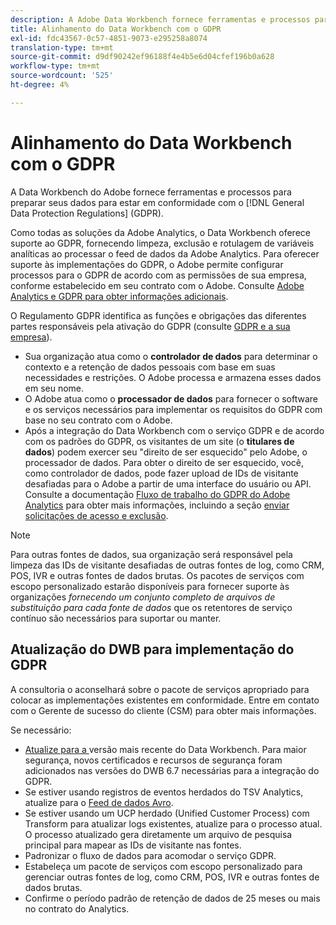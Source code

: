 ```yaml
---
description: A Adobe Data Workbench fornece ferramentas e processos para preparar seus dados para estar em conformidade com os Regulamentos Gerais de Proteção de Dados (GDPR).
title: Alinhamento do Data Workbench com o GDPR
exl-id: fdc43567-0c57-4851-9073-e295258a8074
translation-type: tm+mt
source-git-commit: d9df90242ef96188f4e4b5e6d04cfef196b0a628
workflow-type: tm+mt
source-wordcount: '525'
ht-degree: 4%

---
```


# Alinhamento do Data Workbench com o GDPR

A Data Workbench do Adobe fornece ferramentas e processos para preparar seus dados para estar em conformidade com o [!DNL General Data Protection Regulations] (GDPR).

Como todas as soluções da Adobe Analytics, o Data Workbench oferece suporte ao GDPR, fornecendo limpeza, exclusão e rotulagem de variáveis analíticas ao processar o feed de dados da Adobe Analytics. Para oferecer suporte às implementações do GDPR, o Adobe permite configurar processos para o GDPR de acordo com as permissões de sua empresa, conforme estabelecido em seu contrato com o Adobe. Consulte [Adobe Analytics e GDPR para obter informações adicionais](https://docs.adobe.com/content/help/en/analytics/admin/data-governance/an-gdpr-overview.html).

O Regulamento GDPR identifica as funções e obrigações das diferentes partes responsáveis pela ativação do GDPR (consulte [GDPR e a sua empresa](https://www.adobe.com/br/privacy/general-data-protection-regulation.html)).

* Sua organização atua como o **controlador de dados** para determinar o contexto e a retenção de dados pessoais com base em suas necessidades e restrições. O Adobe processa e armazena esses dados em seu nome.
* O Adobe atua como o **processador de dados** para fornecer o software e os serviços necessários para implementar os requisitos do GDPR com base no seu contrato com o Adobe.
* Após a integração do Data Workbench com o serviço GDPR e de acordo com os padrões do GDPR, os visitantes de um site (o **titulares de dados**) podem exercer seu &quot;direito de ser esquecido&quot; pelo Adobe, o processador de dados. Para obter o direito de ser esquecido, você, como controlador de dados, pode fazer upload de IDs de visitante desafiadas para o Adobe a partir de uma interface do usuário ou API. Consulte a documentação [Fluxo de trabalho do GDPR do Adobe Analytics](https://docs.adobe.com/help/en/analytics/admin/data-governance/an-gdpr-workflow.html) para obter mais informações, incluindo a seção [enviar solicitações de acesso e exclusão](https://docs.adobe.com/content/help/en/analytics/admin/data-governance/gdpr-submit-access-delete.html).

>[!NOTE]
>
>Para outras fontes de dados, sua organização será responsável pela limpeza das IDs de visitante desafiadas de outras fontes de log, como CRM, POS, IVR e outras fontes de dados brutas. Os pacotes de serviços com escopo personalizado estarão disponíveis para fornecer suporte às organizações _fornecendo um conjunto completo de arquivos de substituição para cada fonte de dados_ que os retentores de serviço contínuo são necessários para suportar ou manter.

## Atualização do DWB para implementação do GDPR

A consultoria o aconselhará sobre o pacote de serviços apropriado para colocar as implementações existentes em conformidade. Entre em contato com o Gerente de sucesso do cliente (CSM) para obter mais informações.

Se necessário:

* [Atualize para a ](https://docs.adobe.com/content/help/pt-BR/data-workbench/using/release-notes/release-notes.html) versão mais recente do Data Workbench. Para maior segurança, novos certificados e recursos de segurança foram adicionados nas versões do DWB 6.7 necessárias para a integração do GDPR.
* Se estiver usando registros de eventos herdados do TSV Analytics, atualize para o [Feed de dados Avro](https://docs.adobe.com/content/help/en/data-workbench/using/dataset/log-proc-config-file/c-log-sources.html#section-9a824b4c3d5549e7952a7111232035b2).
* Se estiver usando um UCP herdado (Unified Customer Process) com Transform para atualizar logs existentes, atualize para o processo atual. O processo atualizado gera diretamente um arquivo de pesquisa principal para mapear as IDs de visitante nas fontes.
* Padronizar o fluxo de dados para acomodar o serviço GDPR.
* Estabeleça um pacote de serviços com escopo personalizado para gerenciar outras fontes de log, como CRM, POS, IVR e outras fontes de dados brutas.
* Confirme o período padrão de retenção de dados de 25 meses ou mais no contrato do Analytics.
